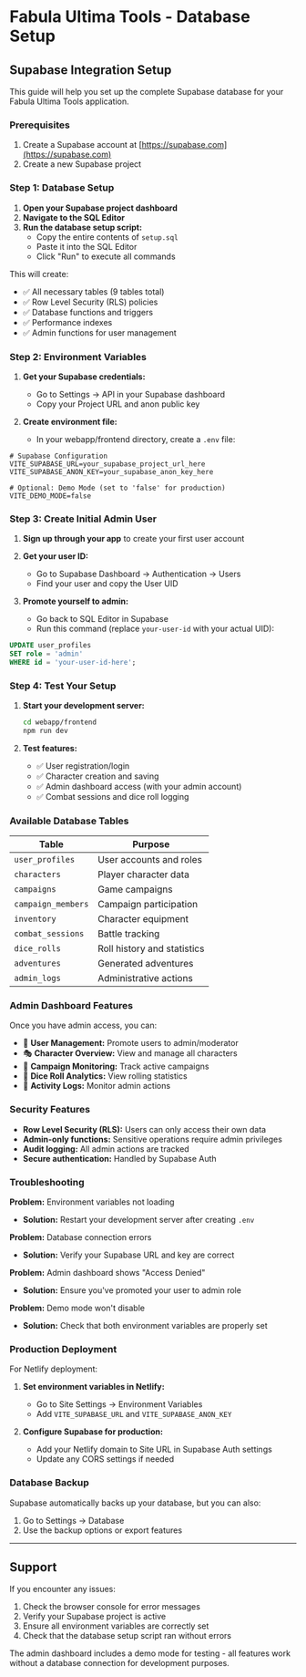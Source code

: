 # Fabula Ultima Tools - Database Setup

## Supabase Integration Setup

This guide will help you set up the complete Supabase database for your Fabula Ultima Tools application.

### Prerequisites

1. Create a Supabase account at [https://supabase.com](https://supabase.com)
2. Create a new Supabase project

### Step 1: Database Setup

1. **Open your Supabase project dashboard**
2. **Navigate to the SQL Editor**
3. **Run the database setup script:**
   - Copy the entire contents of `setup.sql`
   - Paste it into the SQL Editor
   - Click "Run" to execute all commands

This will create:
- ✅ All necessary tables (9 tables total)
- ✅ Row Level Security (RLS) policies
- ✅ Database functions and triggers
- ✅ Performance indexes
- ✅ Admin functions for user management

### Step 2: Environment Variables

1. **Get your Supabase credentials:**
   - Go to Settings → API in your Supabase dashboard
   - Copy your Project URL and anon public key

2. **Create environment file:**
   - In your webapp/frontend directory, create a `.env` file:

```env
# Supabase Configuration
VITE_SUPABASE_URL=your_supabase_project_url_here
VITE_SUPABASE_ANON_KEY=your_supabase_anon_key_here

# Optional: Demo Mode (set to 'false' for production)
VITE_DEMO_MODE=false
```

### Step 3: Create Initial Admin User

1. **Sign up through your app** to create your first user account
2. **Get your user ID:**
   - Go to Supabase Dashboard → Authentication → Users
   - Find your user and copy the User UID

3. **Promote yourself to admin:**
   - Go back to SQL Editor in Supabase
   - Run this command (replace `your-user-id` with your actual UID):

```sql
UPDATE user_profiles 
SET role = 'admin' 
WHERE id = 'your-user-id-here';
```

### Step 4: Test Your Setup

1. **Start your development server:**
   ```bash
   cd webapp/frontend
   npm run dev
   ```

2. **Test features:**
   - ✅ User registration/login
   - ✅ Character creation and saving
   - ✅ Admin dashboard access (with your admin account)
   - ✅ Combat sessions and dice roll logging

### Available Database Tables

| Table | Purpose |
|-------|---------|
| `user_profiles` | User accounts and roles |
| `characters` | Player character data |
| `campaigns` | Game campaigns |
| `campaign_members` | Campaign participation |
| `inventory` | Character equipment |
| `combat_sessions` | Battle tracking |
| `dice_rolls` | Roll history and statistics |
| `adventures` | Generated adventures |
| `admin_logs` | Administrative actions |

### Admin Dashboard Features

Once you have admin access, you can:
- 👥 **User Management:** Promote users to admin/moderator
- 🎭 **Character Overview:** View and manage all characters
- 🏰 **Campaign Monitoring:** Track active campaigns
- 🎲 **Dice Roll Analytics:** View rolling statistics
- 📝 **Activity Logs:** Monitor admin actions

### Security Features

- **Row Level Security (RLS):** Users can only access their own data
- **Admin-only functions:** Sensitive operations require admin privileges
- **Audit logging:** All admin actions are tracked
- **Secure authentication:** Handled by Supabase Auth

### Troubleshooting

**Problem:** Environment variables not loading
- **Solution:** Restart your development server after creating `.env`

**Problem:** Database connection errors
- **Solution:** Verify your Supabase URL and key are correct

**Problem:** Admin dashboard shows "Access Denied"
- **Solution:** Ensure you've promoted your user to admin role

**Problem:** Demo mode won't disable
- **Solution:** Check that both environment variables are properly set

### Production Deployment

For Netlify deployment:

1. **Set environment variables in Netlify:**
   - Go to Site Settings → Environment Variables
   - Add `VITE_SUPABASE_URL` and `VITE_SUPABASE_ANON_KEY`

2. **Configure Supabase for production:**
   - Add your Netlify domain to Site URL in Supabase Auth settings
   - Update any CORS settings if needed

### Database Backup

Supabase automatically backs up your database, but you can also:
1. Go to Settings → Database
2. Use the backup options or export features

---

## Support

If you encounter any issues:
1. Check the browser console for error messages
2. Verify your Supabase project is active
3. Ensure all environment variables are correctly set
4. Check that the database setup script ran without errors

The admin dashboard includes a demo mode for testing - all features work without a database connection for development purposes.